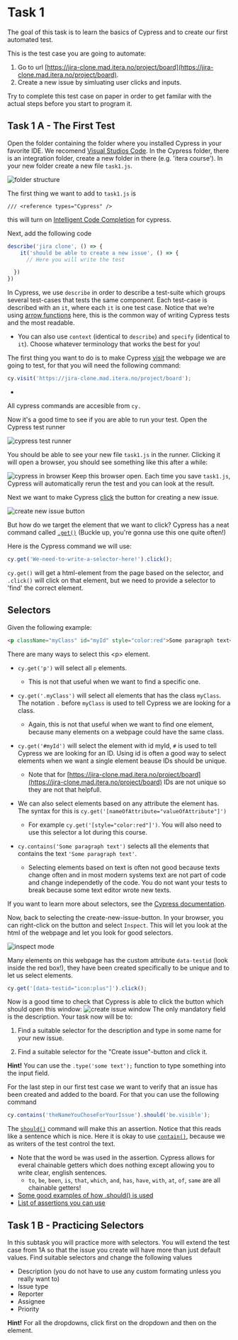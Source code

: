 # Task 1

The goal of this task is to learn the basics of Cypress and to create our first automated test. 

This is the test case you are going to automate: 
1. Go to url [https://jira-clone.mad.itera.no/project/board](https://jira-clone.mad.itera.no/project/board).
2. Create a new issue by simluating user clicks and inputs. 

Try to complete this test case on paper in order to get familar with the actual steps before you start to program it. 

## Task 1 A - The First Test

Open the folder containing the folder where you installed Cypress in your favorite IDE. We recomend [Visual Studios Code](https://code.visualstudio.com/Download). In the Cypress folder, there is an integration folder, create a new folder in there (e.g. 'itera course'). In your new folder create a new file `task1.js`.

![folder structure](https://i.imgur.com/CegodAy.png)

The first thing we want to add to `task1.js` is
```
/// <reference types="Cypress" />
```
this will turn on [Intelligent Code Completion](https://docs.cypress.io/guides/tooling/ide-integration/#Intelligent-Code-Completion) for cypress.

Next, add the following code
```javascript
describe('jira clone', () => {
    it('should be able to create a new issue', () => {
      // Here you will write the test

  })
})
```

In Cypress, we use `describe` in order to describe a test-suite which groups several test-cases that tests the same component. Each test-case is described with an `it`, where each `it` is one test case. Notice that we’re using [arrow functions](https://developer.mozilla.org/en-US/docs/Web/JavaScript/Reference/Functions/Arrow_functions) here, this is the common way of writing Cypress tests and the most readable.  
 - You can also use `context` (identical to `describe`) and `specify` (identical to `it`). Choose whatever terminology that works the best for you!

The first thing you want to do is to make Cypress [visit](https://docs.cypress.io/api/commands/visit/#Syntax) the webpage we are going to test, for that you will need the following command:
```javascript
cy.visit('https://jira-clone.mad.itera.no/project/board');
```
- 
All cypress commands are accesible from `cy.`

Now it's a good time to see if you are able to run your test. Open the Cypress test runner 

![cypress test runner](https://i.imgur.com/yDl6qEo.png)

You should be able to see your new file `task1.js` in the runner. Clicking it will open a browser, you should see something like this after a while:

![cypress in browser](https://i.imgur.com/opktO9q.png)
Keep this browser open. Each time you save `task1.js`, Cypress will automatically rerun the test and you can look at the result.

Next we want to make Cypress [click](https://docs.cypress.io/api/commands/click/) the button for creating a new issue.

![create new issue button](https://i.imgur.com/5EzzLBA.png)

But how do we target the element that we want to click? Cypress has a neat command called [`.get()`](https://docs.cypress.io/api/commands/get/) (Buckle up, you're gonna use this one quite often!)

Here is the Cypress command we will use:
```javascript
cy.get('We-need-to-write-a-selector-here!').click();
```
`cy.get()` will get a html-element from the page based on the selector, and `.click()` will click on that element, but we need to provide a selector to 'find' the correct element. 

## Selectors
Given the following example:
```html
<p className="myClass" id="myId" style="color:red">Some paragraph text</p>
```
There are many ways to select this \<p> element.
- `cy.get('p')` will select all `p` elements.
	- This is not that useful when we want to find a specific one. 
	
- `cy.get('.myClass')` will select all elements that has the class `myClass`. The notation `.` before `myClass` is used to tell Cypress we are looking for a class. 
	- Again, this is not that useful when we want to find one element, because many elements on a webpage could have the same class. 
	
- `cy.get('#myId')` will select the element with id myId, `#` is used to tell Cypress we are looking for an ID. Using id is often a good way to select elements when we want a single element beause IDs should be unique. 
	- Note that for [https://jira-clone.mad.itera.no/project/board](https://jira-clone.mad.itera.no/project/board) IDs are not unique so they are not that helpfull. 
	
- We can also select elements based on any attribute the element has. The syntax for this is `cy.get('[nameOfAttribute="valueOfAttribute"]')` 
	- For example `cy.get('[style="color:red"]')`. You will also need to use this selector a lot during this course. 
	
- `cy.contains('Some paragraph text')` selects all the elements that contains the text `'Some paragraph text'`. 
	- Selecting elements based on text is often not good because texts change often and in most modern systems text are not part of code and change independetly of the code. You do not want your tests to break because some text editor wrote new texts. 

If you want to learn more about selectors, see the [Cypress documentation](https://docs.cypress.io/api/commands/get.html#Arguments).

Now, back to selecting the create-new-issue-button. In your browser, you can right-click on the button and select `Inspect`. This will let you look at the html of the webpage and let you look for good selectors. 

![inspect mode](https://i.imgur.com/IXpGWSS.png)

Many elements on this webpage has the custom attribute `data-testid` (look inside the red box!), they have been created specifically to be unique and to let us select elements. 
```javascript
cy.get('[data-testid="icon:plus"]').click();
```
Now is a good time to check that Cypress is able to click the button which should open this window:
![create issue window](https://i.imgur.com/KmWDY8O.png)
The only mandatory field is the description. Your task now will be to:
1. Find a suitable selector for the description and type in some name for your new issue.

3. Find a suitable selector for the "Create issue"-button and click it. 

**Hint!** You can use the `.type('some text');` function to type something into the input field. 

For the last step in our first test case we want to verify that an issue has been created and added to the board. For that you can use the following command
```javascript
cy.contains('theNameYouChoseForYourIssue').should('be.visible');
```
The [`should()`](https://docs.cypress.io/api/commands/should/) command will make this an assertion. Notice that this reads like a sentence which is nice. Here it is okay to use [`contain()`](https://docs.cypress.io/api/commands/contains/), because we as writers of the test control the text.
* Note that the word `be` was used in the assertion. Cypress allows for everal chainable getters which does nothing except allowing you to write clear, english sentences.
	* `to`, `be`, `been`, `is`, `that`, `which`, `and`, `has`, `have`, `with`, `at`, `of`, `same` are all chainable getters!
* [Some good examples of how .should() is used](https://docs.cypress.io/guides/core-concepts/introduction-to-cypress#Writing-Assertions)
* [List of assertions you can use](https://docs.cypress.io/guides/references/assertions/#TDD-Assertions)

## Task 1 B - Practicing Selectors
In this subtask you will practice more with selectors. You will extend the test case from 1A so that the issue you create will have more than just default values. Find suitable selectors and change the following values
- Description (you do not have to use any custom formating unless you really want to)
- Issue type 
- Reporter
- Assignee
- Priority

**Hint!** For all the dropdowns, click first on the dropdown and then on the element. 